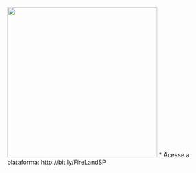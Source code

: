 <img src="https://github.com/musx/FireLand_SPv1/blob/master/web-application/www/logo_1.png?raw=true" width="350" />
* Acesse a plataforma: http://bit.ly/FireLandSP

